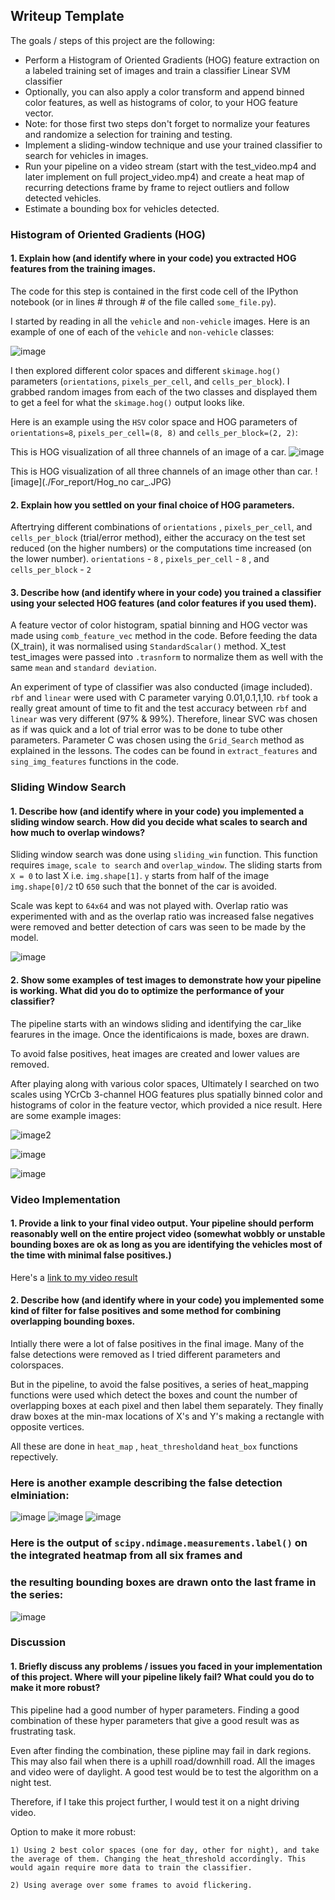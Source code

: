 
## Writeup Template

The goals / steps of this project are the following:

* Perform a Histogram of Oriented Gradients (HOG) feature extraction on a labeled training set of images and train a classifier Linear SVM classifier
* Optionally, you can also apply a color transform and append binned color features, as well as histograms of color, to your HOG feature vector. 
* Note: for those first two steps don't forget to normalize your features and randomize a selection for training and testing.
* Implement a sliding-window technique and use your trained classifier to search for vehicles in images.
* Run your pipeline on a video stream (start with the test_video.mp4 and later implement on full project_video.mp4) and create a heat map of recurring detections frame by frame to reject outliers and follow detected vehicles.
* Estimate a bounding box for vehicles detected.


### Histogram of Oriented Gradients (HOG)

#### 1. Explain how (and identify where in your code) you extracted HOG features from the training images.

The code for this step is contained in the first code cell of the IPython notebook (or in lines # through # of the file called `some_file.py`).  

I started by reading in all the `vehicle` and `non-vehicle` images.  Here is an example of one of each of the `vehicle` and `non-vehicle` classes:

![image](./For_report/pipeline0.JPG)


I then explored different color spaces and different `skimage.hog()` parameters (`orientations`, `pixels_per_cell`, and `cells_per_block`).  I grabbed random images from each of the two classes and displayed them to get a feel for what the `skimage.hog()` output looks like.

Here is an example using the `HSV` color space and HOG parameters of `orientations=8`, `pixels_per_cell=(8, 8)` and `cells_per_block=(2, 2)`:

This is HOG visualization of all three channels of an image of a car. 
![image](./For_report/Hog_car_channels.JPG)

This is HOG visualization of all three channels of an image other than car. 
![image](./For_report/Hog_no car_.JPG)

#### 2. Explain how you settled on your final choice of HOG parameters.

Aftertrying different combinations of `orientations` , `pixels_per_cell`, and `cells_per_block` (trial/error method), either the accuracy on the test set reduced (on the higher numbers) or the computations time increased (on the lower number).
`orientations` - `8` , `pixels_per_cell` - `8` , and `cells_per_block` - `2`

#### 3. Describe how (and identify where in your code) you trained a classifier using your selected HOG features (and color features if you used them).

A feature vector of color histogram, spatial binning and HOG vector was made using `comb_feature_vec` method in the code. Before feeding the data (X_train), it was normalised using `StandardScalar()` method. X_test test_images were passed into `.trasnform` to normalize them as well with the same `mean` and `standard deviation`.

An experiment of type of classifier was also conducted (image included). `rbf` and `linear` were used with C parameter varying 0.01,0.1,1,10. `rbf` took a really great amount of time to fit and the test accuracy between `rbf` and `linear` was very different (97% & 99%). Therefore, linear SVC was chosen as if was quick and a lot of trial error was to be done to tube other parameters. 
Parameter C was chosen using the `Grid_Search` method as explained in the lessons.
The codes can be found in `extract_features` and `sing_img_features` functions in the code.

### Sliding Window Search

#### 1. Describe how (and identify where in your code) you implemented a sliding window search.  How did you decide what scales to search and how much to overlap windows?

Sliding window search was done using `sliding_win` function. This function requires `image`, `scale to search` and `overlap_window`. 
The sliding starts from `X = 0` to last X i.e. `img.shape[1]`. `y` starts from half of the image `img.shape[0]/2` t0 `650` such that the bonnet of the car is avoided.

Scale was kept to `64x64` and was not played with. Overlap ratio was experimented with and as the overlap ratio was increased false negatives were removed and better detection of cars was seen to be made by the model.

![image](./For_report/slide_wind.JPG)




#### 2. Show some examples of test images to demonstrate how your pipeline is working.  What did you do to optimize the performance of your classifier?

The pipeline starts with an windows sliding and identifying the car_like fearures in the image. Once the identificaions is made, boxes are drawn. 

To avoid false positives, heat images are created and lower values are removed.

After playing along with various color spaces, Ultimately I searched on two scales using YCrCb 3-channel HOG features plus spatially binned color and histograms of color in the feature vector, which provided a nice result.  Here are some example images:

![image2](./For_report/pipeline1.JPG)

![image](./For_report/pipeline2.JPG)

![image](./For_report/pipeline3.JPG)

### Video Implementation

#### 1. Provide a link to your final video output.  Your pipeline should perform reasonably well on the entire project video (somewhat wobbly or unstable bounding boxes are ok as long as you are identifying the vehicles most of the time with minimal false positives.)

Here's a [link to my video result](./test_videos_output/project_video_out.mp4)


#### 2. Describe how (and identify where in your code) you implemented some kind of filter for false positives and some method for combining overlapping bounding boxes.

Intially there were a lot of false positives in the final image. Many of the false detections were removed as I tried different parameters and colorspaces. 

But in the pipeline, to avoid the false positives, a series of heat_mapping functions were used which detect the boxes and count the number of overlapping boxes at each pixel and then label them separately. They finally draw boxes at the min-max locations of X's and Y's making a rectangle with opposite vertices.

All these are done in `heat_map` , `heat_threshold`and `heat_box` functions repectively.

### Here is another example describing the false detection elminiation:

![image](./For_report/pipeline4.JPG)
![image](./For_report/pipeline5.JPG)
![image](./For_report/pipeline6.JPG)


### Here is the output of `scipy.ndimage.measurements.label()` on the integrated heatmap from all six frames and
### the resulting bounding boxes are drawn onto the last frame in the series:

![image](./For_report/pipeline3.JPG)

### Discussion

#### 1. Briefly discuss any problems / issues you faced in your implementation of this project.  Where will your pipeline likely fail?  What could you do to make it more robust?

This pipeline had a good number of hyper parameters. Finding a good combination of these hyper parameters that give a good result was as  frustrating task. 

Even after finding the combination, these pipline may fail in dark regions. This may also fail when there is a uphill road/downhill road. All the images and video were of daylight. A good test would be to test the algorithm on a night test.

Therefore, if I take this project further, I would test it on a night driving video.

Option to make it more robust: 

    1) Using 2 best color spaces (one for day, other for night), and take the average of them. Changing the heat_threshold accordingly. This would again require more data to train the classifier.
    
    2) Using average over some frames to avoid flickering.
